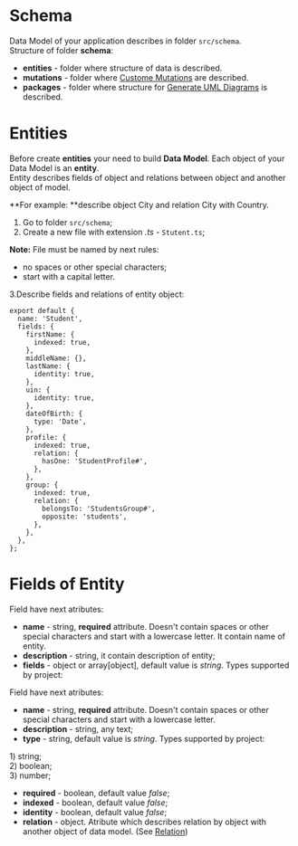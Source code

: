# Schema

Data Model of your application describes in folder `src/schema`.   
Structure of folder **schema**:

* **entities** - folder where structure of data is described.
* **mutations** - folder where [Custome Mutations](./customer-mutation.md) are described.
* **packages** - folder where structure for [Generate UML Diagrams](./generation-of-uml-diagrams.md) is described.

# Entities

Before create **entities** your need to build **Data Model**. Each object of your Data Model is an **entity**.  
Entity describes fields of object and relations between object and another object of model.

**For example: **describe object City and relation City with Country.

1. Go to folder `src/schema`;
2. Create a new file with  extension _.ts_  - `Stutent.ts`;

**Note:** File must be named by next rules:

* no spaces or other special characters;
* start with a capital letter. 

3.Describe fields and relations of entity object:

    export default {
      name: 'Student',
      fields: {
        firstName: {
          indexed: true,
        },
        middleName: {},
        lastName: {
          identity: true,
        },
        uin: {
          identity: true,
        },
        dateOfBirth: {
          type: 'Date',
        },
        profile: {
          indexed: true,
          relation: {
            hasOne: 'StudentProfile#',
          },
        },
        group: {
          indexed: true,
          relation: {
            belongsTo: 'StudentsGroup#',
            opposite: 'students',
          },
        },
      },
    };
  


# Fields of Entity

Field have next atributes:

* **name** - string, **required** attribute. Doesn't contain spaces or other special characters and start with a lowercase letter.
It contain name of entity.
* **description** - string, it contain description of entity;
* **fields** - object or array[object], default value is _string_. Types supported by project:

Field have next atributes:

* **name** - string, **required** attribute. Doesn't contain spaces or other special characters and start with a lowercase letter.
* **description** - string, any text;
* **type** - string, default value is _string_. Types supported by project:

1\) string;  
2\) boolean;  
3\) number;

* **required** - boolean, default value _false_;
* **indexed** - boolean, default value _false_;
* **identity** - boolean, default value _false_;
* **relation** - object. Atribute which describes relation by object with another object of data model. \(See [Relation](./relation.md)\)









